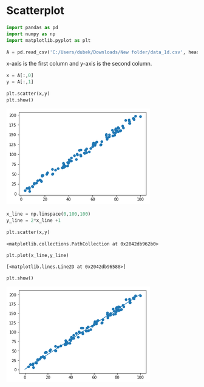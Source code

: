 
# Scatterplot


```python
import pandas as pd
import numpy as np
import matplotlib.pyplot as plt
```


```python
A = pd.read_csv('C:/Users/dubek/Downloads/New folder/data_1d.csv', header=None).as_matrix()
```

x-axis is the first column and y-axis is the second column.


```python
x = A[:,0]
y = A[:,1]
```


```python
plt.scatter(x,y)
plt.show()
```


![png](Images/output_5_0.png)



```python
x_line = np.linspace(0,100,100)
y_line = 2*x_line +1
```


```python
plt.scatter(x,y)
```




    <matplotlib.collections.PathCollection at 0x2042db962b0>




```python
plt.plot(x_line,y_line)
```




    [<matplotlib.lines.Line2D at 0x2042db96588>]




```python
plt.show()
```


![png](Images/output_10_0.png)

